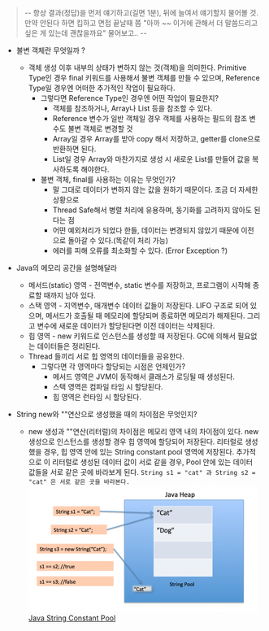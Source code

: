 >-- 항상 결과(정답)을 먼저 얘기하고(길면 1분), 뒤에 늘여서 얘기할지 물어볼 것. 만약 안된다 하면 킵하고 면접 끝날때 쯤
"아까 ~~ 이거에 관해서 더 말씀드리고 싶은 게 있는데 괜찮을까요" 물어보고.. --

- 불변 객체란 무엇일까 ?
  - 객체 생성 이후 내부의 상태가 변하지 않는 것(객체)을 의미한다.
  Primitive Type인 경우 final 키워드를 사용해서 불변 객체를 만들 수 있으며, Reference Type일 경우엔 어떠한 추가적인 작업이 필요하다.
    - 그렇다면 Reference Type인 경우엔 어떤 작업이 필요한지?
      - 객체를 참조하거나, Array나 List 등을 참조할 수 있다.
      - Reference 변수가 일반 객체일 경우 객체를 사용하는 필드의 참조 변수도 불변 객체로 변경할 것
      - Array일 경우 Array를 받아 copy 해서 저장하고, getter를 clone으로 반환하면 된다.
      - List일 경우 Array와 마찬가지로 생성 시 새로운 List를 만들어 값을 복사하도록 해야한다.
    - 불변 객체, final를 사용하는 이유는 무엇인가?
      - 말 그대로 데이터가 변하지 않는 값을 원하기 때문이다. 조금 더 자세한 상황으로
      - Thread Safe해서 병렬 처리에 유용하며, 동기화를 고려하지 않아도 된다는 점
      - 어떤 예외처리가 되었다 한들, 데이터는 변경되지 않았기 때문에 이전으로 돌아갈 수 있다.(똑같이 처리 가능)
      - 에러를 피해 오류를 최소화할 수 있다. (Error Exception ?)

- Java의 메모리 공간을 설명해달라 
  - 메서드(static) 영역 - 전역변수, static 변수를 저장하고, 프로그램이 시작해 종료할 때까지 남아 있다.
  - 스택 영역 - 지역변수, 매개변수 데이터 값들이 저장된다. LIFO 구조로 되어 있으며,
  메서드가 호출될 때 메모리에 할당되며 종료하면 메모리가 해제된다.
  그리고 변수에 새로운 데이터가 할당된다면 이전 데이터는 삭제된다.
  - 힙 영역 - new 키워드로 인스턴스를 생성할 때 저장된다. GC에 의해서 필요없는 데이터들은 정리된다.
  - Thread 들끼리 서로 힙 영역의 데이터들을 공유한다.
    - 그렇다면 각 영역마다 할당되는 시점은 언제인가?
      - 메서드 영역은 JVM이 동작해서 클래스가 로딩될 때 생성된다.
      - 스택 영역은 컴파일 타임 시 할당된다.
      - 힙 영역은 런타임 시 할당된다.

- String new와 ""연산으로 생성했을 때의 차이점은 무엇인지?
  - new 생성과 ""연산(리터럴)의 차이점은 메모리 영역 내의 차이점이 있다.
  new 생성으로 인스턴스를 생성할 경우 힙 영역에 할당되어 저장된다. 리터럴로 생성했을 경우, 힙 영역 안에 있는
  String constant pool 영역에 저장된다. 
  추가적으로 이 리터럴로 생성된 데이터 값이 서로 같을 경우, Pool 안에 있는 데이터 값들을 서로 같은 곳에 바라보게 된다.
  `String s1 = "cat" 과 String s2 = "cat" 은 서로 같은 곳을 바라본다.`
  ![img.png](img.png) [Java String Constant Pool](https://www.digitalocean.com/community/tutorials/what-is-java-string-pool)